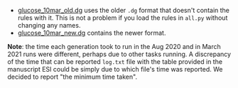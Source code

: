 * [glucose_10mar_old.dg](glucose_10mar_old.dg) uses the older `.dg` format that doesn't contain the rules with it. This is not a problem if you load the rules in `all.py` without changing any names.
* [glucose_10mar_new.dg](glucose_10mar_new.dg) contains the newer format.

**Note**: the time each generation took to run in the Aug 2020 and in March 2021 runs were different, perhaps due to other tasks running. A discrepancy of the time that can be reported `log.txt` file with the table provided in the manuscript ESI could be simply due to which file's time was reported. We decided to report "the minimum time taken". 